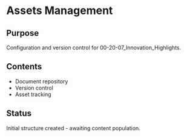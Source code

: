 # Assets Management

## Purpose
Configuration and version control for 00-20-07_Innovation_Highlights.

## Contents
- Document repository
- Version control
- Asset tracking

## Status
Initial structure created - awaiting content population.
